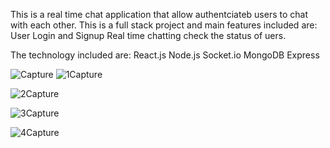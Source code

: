 This is a real time chat application that allow authentciateb users to chat with each other. 
This is a full stack project and main features included are:
 User Login and Signup
 Real time chatting 
 check the status of uers.

 The technology included are:
 React.js
 Node.js
 Socket.io
 MongoDB
 Express

 ![Capture](https://github.com/user-attachments/assets/4eda2a3f-f455-4b09-a2c9-c7152a81b492)
 ![1Capture](https://github.com/user-attachments/assets/f742e6d3-e97d-4d98-a03b-ae024230c801)

 ![2Capture](https://github.com/user-attachments/assets/db6735fb-58bc-436a-aaf4-093bbf3b25b2)

![3Capture](https://github.com/user-attachments/assets/8b00b5a9-1070-4cbe-a804-b8f3264eec93)

![4Capture](https://github.com/user-attachments/assets/ed81e9fd-6e54-4aba-a4e3-3c63ae0f8e51)
